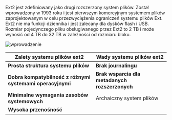 Ext2 jest zdefiniowany jako drugi rozszerzony system plików. Został wprowadzony w 1993 roku i jest pierwszym komercyjnym systemem plików zaprojektowanym w celu przezwyciężenia ograniczeń systemu plików Ext. Ext2 nie ma funkcji dziennika i jest zalecany dla dysków flash i USB. Rozmiar pojedynczego pliku obsługiwanego przez Ext2 to 2 TB i może wynosić od 4 TB do 32 TB w zależności od rozmiaru bloku.

![wprowadzenie](3_4_2_ext2.png)

|Zalety systemu plików ext2|Wady systemu plików ext2|
|---|---|
|**Prosta struktura systemu plików**|**Brak journalingu**|
|**Dobra kompatybilność z różnymi systemami operacyjnymi**|**Brak wsparcia dla metadanych rozszerzonych**|
|**Minimalne wymagania zasobów systemowych**|Archaiczny system plików|
|**Wysoka przenośność**||

